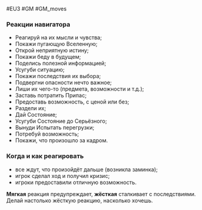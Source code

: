 #EU3 #GM #GM_moves

### Реакции навигатора
- Реагируй на их мысли и чувства;
- Покажи пугающую Вселенную;
- Открой неприятную истину;
- Покажи беду в будущем;
- Поделись полезной информацией;
- Усугуби ситуацию;
- Покажи последствия их выбора;
- Подвергни опасности нечто важное;
- Лиши их чего-то (предмета, возможности и т.д.);
- Заставь потратить Припас;
- Предоставь возможность, с ценой или без;
- Раздели их;
- Дай Состояние;
- Усугуби Состояние до Серьёзного;
- Вынуди Испытать перегрузки;
- Потребуй возможность;
- Покажи, что произошло за кадром.
### Когда и как реагировать
- все ждут, что произойдёт дальше (возникла заминка);
- игрок сделал ход и получил кризис;
- игроки предоставили отличную возможность.

**Мягкая** реакция предупреждает, **жёсткая** сталкивает с последствиями. Делай настолько жёсткую реакцию, насколько хочешь.
